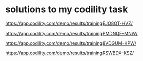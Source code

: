 # solutions to my codility task 



https://app.codility.com/demo/results/trainingEJQ8QT-HVZ/

https://app.codility.com/demo/results/trainingPMDNQE-MNW/

https://app.codility.com/demo/results/training8VDGUM-KPW/

https://app.codility.com/demo/results/trainingRSWBDX-KSZ/
